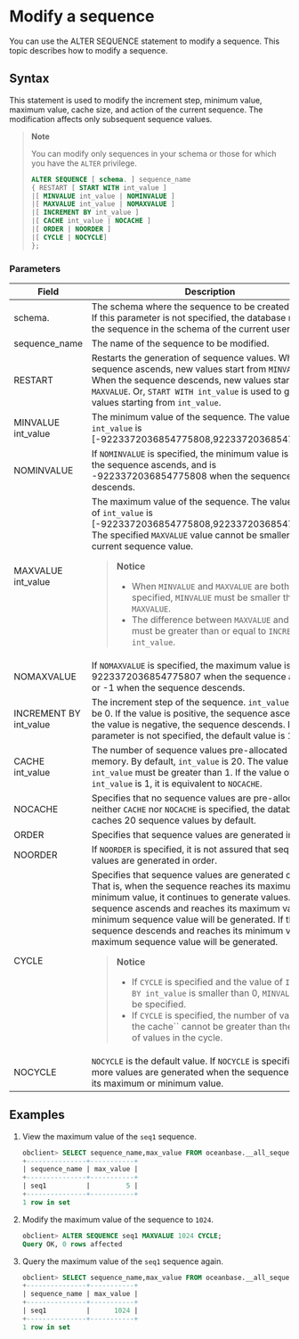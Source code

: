 # Modify a sequence

You can use the ALTER SEQUENCE statement to modify a sequence. This topic describes how to modify a sequence.

## Syntax

This statement is used to modify the increment step, minimum value, maximum value, cache size, and action of the current sequence. The modification affects only subsequent sequence values.

> **Note**
>
> You can modify only sequences in your schema or those for which you have the `ALTER` privilege.
>
> ```sql
> ALTER SEQUENCE [ schema. ] sequence_name
> { RESTART [ START WITH int_value ]
> |[ MINVALUE int_value | NOMINVALUE ]
> |[ MAXVALUE int_value | NOMAXVALUE ]
> |[ INCREMENT BY int_value ]
> |[ CACHE int_value | NOCACHE ]
> |[ ORDER | NOORDER ]
> |[ CYCLE | NOCYCLE]
> };
> ```

### Parameters

| Field | Description |
|------------------------|----------------------------------------------------------------------------------------------------------------------------------------------------------------------------------------------------------------------------------------------------------------------------------------------------------------------------------------------------------------------|
| schema. | The schema where the sequence to be created resides.  If this parameter is not specified, the database modifies the sequence in the schema of the current user.  |
| sequence_name | The name of the sequence to be modified.  |
| RESTART | Restarts the generation of sequence values. When the sequence ascends, new values start from `MINVALUE`. When the sequence descends, new values start from `MAXVALUE`. Or, `START WITH int_value` is used to generate values starting from `int_value`.  |
| MINVALUE int_value | The minimum value of the sequence. The value range of `int_value` is \[-9223372036854775808,9223372036854775807\].  |
| NOMINVALUE | If `NOMINVALUE` is specified, the minimum value is 1 when the sequence ascends, and is -9223372036854775808 when the sequence descends.  |
| MAXVALUE int_value | The maximum value of the sequence. The value range of `int_value` is \[-9223372036854775808,9223372036854775807\]. The specified `MAXVALUE` value cannot be smaller than the current sequence value.  <blockquote><b>Notice</b></br><ul><li>When `MINVALUE` and `MAXVALUE` are both specified, `MINVALUE` must be smaller than `MAXVALUE`. </li><li> The difference between `MAXVALUE` and `MINVALUE` must be greater than or equal to `INCREMENT BY int_value`. </li></ul>  </blockquote> |
| NOMAXVALUE | If `NOMAXVALUE` is specified, the maximum value is 9223372036854775807 when the sequence ascends or -1 when the sequence descends.  |
| INCREMENT BY int_value | The increment step of the sequence. `int_value` cannot be 0.  If the value is positive, the sequence ascends. If the value is negative, the sequence descends. If this parameter is not specified, the default value is 1.  |
| CACHE int_value | The number of sequence values pre-allocated in the memory. By default, `int_value` is 20.  The value of `CACHE int_value` must be greater than 1. If the value of `CACHE int_value` is 1, it is equivalent to `NOCACHE`.  |
| NOCACHE | Specifies that no sequence values are pre-allocated.  If neither `CACHE` nor `NOCACHE` is specified, the database caches 20 sequence values by default.  |
| ORDER | Specifies that sequence values are generated in order.  |
| NOORDER | If `NOORDER` is specified, it is not assured that sequence values are generated in order.  |
| CYCLE | Specifies that sequence values are generated cyclically. That is, when the sequence reaches its maximum or minimum value, it continues to generate values. If the sequence ascends and reaches its maximum value, the minimum sequence value will be generated. If the sequence descends and reaches its minimum value, the maximum sequence value will be generated.  <blockquote><b>Notice</b></br><ul><li>If `CYCLE` is specified and the value of `INCREMENT BY int_value` is smaller than 0, `MINVALUE` must be specified. </li><li> If `CYCLE` is specified, the number of values in the cache`` cannot be greater than the number of values in the cycle.  </li></ul>  </blockquote> |
| NOCYCLE | `NOCYCLE` is the default value. If `NOCYCLE` is specified, no more values are generated when the sequence reaches its maximum or minimum value.  |

## Examples

1. View the maximum value of the `seq1` sequence.

   ```sql
   obclient> SELECT sequence_name,max_value FROM oceanbase.__all_sequence_object WHERE sequence_name='seq1';
   +---------------+-----------+
   | sequence_name | max_value |
   +---------------+-----------+
   | seq1          |         5 |
   +---------------+-----------+
   1 row in set
   ```

2. Modify the maximum value of the sequence to `1024`.

   ```sql
   obclient> ALTER SEQUENCE seq1 MAXVALUE 1024 CYCLE;
   Query OK, 0 rows affected
   ```

3. Query the maximum value of the `seq1` sequence again.

   ```sql
   obclient> SELECT sequence_name,max_value FROM oceanbase.__all_sequence_object WHERE sequence_name='seq1';
   +---------------+-----------+
   | sequence_name | max_value |
   +---------------+-----------+
   | seq1          |      1024 |
   +---------------+-----------+
   1 row in set
   ```

